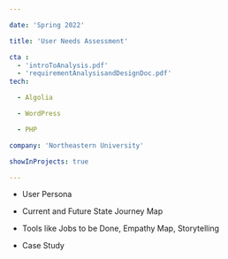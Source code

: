```yaml
---

date: 'Spring 2022'

title: 'User Needs Assessment'

cta :
  - 'introToAnalysis.pdf'   
  - 'requirementAnalysisandDesignDoc.pdf'
tech:

  - Algolia

  - WordPress

  - PHP

company: 'Northeastern University'

showInProjects: true

---
```


- User Persona

- Current and Future State Journey Map

- Tools like Jobs to be Done, Empathy Map, Storytelling

- Case Study

 